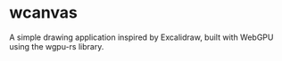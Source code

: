 # wcanvas 

A simple drawing application inspired by Excalidraw, built with WebGPU using the wgpu-rs library.
